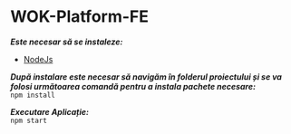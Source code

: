# WOK-Platform-FE

***Este necesar să se instaleze:***
- [NodeJs](https://nodejs.org/en/download)

***După instalare este necesar să navigăm în folderul proiectului și se va folosi următoarea comandă pentru a instala pachete necesare:***  
`npm install`

***Executare Aplicație:***  
`npm start`
